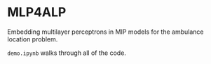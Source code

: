 # MLP4ALP
Embedding multilayer perceptrons in MIP models for the ambulance location problem.

`demo.ipynb` walks through all of the code.
